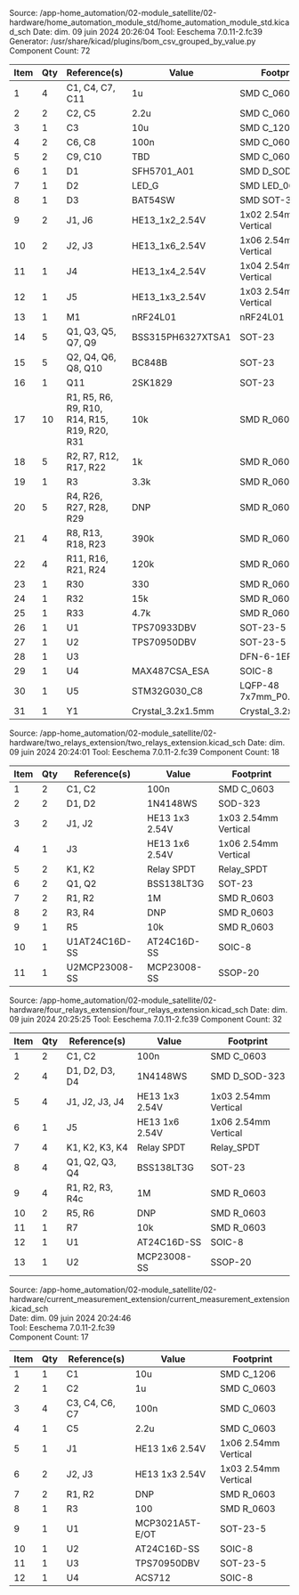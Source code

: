 
Source: /app-home_automation/02-module_satellite/02-hardware/home_automation_module_std/home_automation_module_std.kicad_sch
Date: dim. 09 juin 2024 20:26:04
Tool: Eeschema 7.0.11-2.fc39
Generator: /usr/share/kicad/plugins/bom_csv_grouped_by_value.py
Component Count: 72

| Item | Qty | Reference(s)                                 | Value             | Footprint            |
|------|-----|----------------------------------------------|-------------------|----------------------|
| 1    | 4   | C1, C4, C7, C11                              | 1u                | SMD C_0603           |
| 2    | 2   | C2, C5                                       | 2.2u              | SMD C_0603           |
| 3    | 1   | C3                                           | 10u               | SMD C_1206           |
| 4    | 2   | C6, C8                                       | 100n              | SMD C_0603           |
| 5    | 2   | C9, C10                                      | TBD               | SMD C_0603           |
| 6    | 1   | D1                                           | SFH5701_A01       | SMD D_SOD-323        |
| 7    | 1   | D2                                           | LED_G             | SMD LED_0603         |
| 8    | 1   | D3                                           | BAT54SW           | SMD SOT-323          |
| 9    | 2   | J1, J6                                       | HE13_1x2_2.54V    | 1x02 2.54mm Vertical |
| 10   | 2   | J2, J3                                       | HE13_1x6_2.54V    | 1x06 2.54mm Vertical |
| 11   | 1   | J4                                           | HE13_1x4_2.54V    | 1x04 2.54mm Vertical |
| 12   | 1   | J5                                           | HE13_1x3_2.54V    | 1x03 2.54mm Vertical |
| 13   | 1   | M1                                           | nRF24L01          | nRF24L01             |
| 14   | 5   | Q1, Q3, Q5, Q7, Q9                           | BSS315PH6327XTSA1 | SOT-23               |
| 15   | 5   | Q2, Q4, Q6, Q8, Q10                          | BC848B            | SOT-23               |
| 16   | 1   | Q11                                          | 2SK1829           | SOT-23               |
| 17   | 10  | R1, R5, R6, R9, R10, R14, R15, R19, R20, R31 | 10k               | SMD R_0603           |
| 18   | 5   | R2, R7, R12, R17, R22                        | 1k                | SMD R_0603           |
| 19   | 1   | R3                                           | 3.3k              | SMD R_0603           |
| 20   | 5   | R4, R26, R27, R28, R29                       | DNP               | SMD R_0603           |
| 21   | 4   | R8, R13, R18, R23                            | 390k              | SMD R_0603           |
| 22   | 4   | R11, R16, R21, R24                           | 120k              | SMD R_0603           |
| 23   | 1   | R30                                          | 330               | SMD R_0603           |
| 24   | 1   | R32                                          | 15k               | SMD R_0603           |
| 25   | 1   | R33                                          | 4.7k              | SMD R_0603           |
| 26   | 1   | U1                                           | TPS70933DBV       | SOT-23-5             |
| 27   | 1   | U2                                           | TPS70950DBV       | SOT-23-5             |
| 28   | 1   | U3                                           |                   | DFN-6-1EP            |
| 29   | 1   | U4                                           | MAX487CSA_ESA     | SOIC-8               |
| 30   | 1   | U5                                           | STM32G030_C8      | LQFP-48 7x7mm_P0.5mm |
| 31   | 1   | Y1                                           | Crystal_3.2x1.5mm | Crystal_3.2x1.5mm    |


Source: /app-home_automation/02-module_satellite/02-hardware/two_relays_extension/two_relays_extension.kicad_sch
Date: dim. 09 juin 2024 20:24:01
Tool: Eeschema 7.0.11-2.fc39
Component Count: 18

| Item | Qty | Reference(s)  | Value          | Footprint            |
|------|-----|---------------|----------------|----------------------|
| 1	   | 2   | C1, C2        | 100n           |	SMD C_0603           |
| 2	   | 2   | D1, D2        | 1N4148WS       |	SOD-323              |
| 3	   | 2   | J1, J2        | HE13 1x3 2.54V |	1x03 2.54mm Vertical |
| 4	   | 1   | J3            | HE13 1x6 2.54V |	1x06 2.54mm Vertical |
| 5	   | 2   | K1, K2        | Relay SPDT     |	Relay_SPDT           |
| 6	   | 2   | Q1, Q2        | BSS138LT3G     |	SOT-23               |
| 7	   | 2   | R1, R2        | 1M             |	SMD R_0603           |
| 8	   | 2   | R3, R4        | DNP            |	SMD R_0603           |
| 9	   | 1   | R5            | 10k            |	SMD R_0603           |
| 10   | 1   | U1AT24C16D-SS | AT24C16D-SS    |	SOIC-8               |
| 11   | 1   | U2MCP23008-SS | MCP23008-SS    |	SSOP-20              |


Source: /app-home_automation/02-module_satellite/02-hardware/four_relays_extension/four_relays_extension.kicad_sch
Date: dim. 09 juin 2024 20:25:25
Tool: Eeschema 7.0.11-2.fc39
Component Count: 32

| Item | Qty | Reference(s)   | Value          | Footprint            |
|------|-----|----------------|----------------|----------------------|
| 1	   | 2   | C1, C2         | 100n           | SMD C_0603           |
| 2	   | 4   | D1, D2, D3, D4 | 1N4148WS       | SMD D_SOD-323        |
| 5	   | 4   | J1, J2, J3, J4 | HE13 1x3 2.54V | 1x03 2.54mm Vertical |
| 6	   | 1   | J5             | HE13 1x6 2.54V | 1x06 2.54mm Vertical |
| 7	   | 4   | K1, K2, K3, K4 | Relay SPDT     | Relay_SPDT           |
| 8	   | 4   | Q1, Q2, Q3, Q4 | BSS138LT3G     | SOT-23               |
| 9	   | 4   | R1, R2, R3, R4c| 1M             | SMD R_0603           |
| 10   | 2   | R5, R6         | DNP            | SMD R_0603           |
| 11   | 1   | R7             | 10k            | SMD R_0603           |
| 12   | 1   | U1             | AT24C16D-SS    | SOIC-8               |
| 13   | 1   | U2             | MCP23008-SS    | SSOP-20              |


Source: /app-home_automation/02-module_satellite/02-hardware/current_measurement_extension/current_measurement_extension.kicad_sch				
Date: dim. 09 juin 2024 20:24:46				
Tool: Eeschema 7.0.11-2.fc39				
Component Count: 17				

| Item | Qty | Reference(s)   | Value           | Footprint           |
|------|-----|----------------|-----------------|---------------------|
| 1	   | 1   | C1             | 10u             |SMD C_1206           |
| 2	   | 1   | C2             | 1u              |SMD C_0603           |
| 3	   | 4   | C3, C4, C6, C7 | 100n            |SMD C_0603           |
| 4	   | 1   | C5             | 2.2u            |SMD C_0603           |
| 5	   | 1   | J1             | HE13 1x6 2.54V  |1x06 2.54mm Vertical |
| 6	   | 2   | J2, J3         | HE13 1x3 2.54V  |1x03 2.54mm Vertical |
| 7	   | 2   | R1, R2         | DNP             |SMD R_0603           |
| 8	   | 1   | R3             | 100             |SMD R_0603           |
| 9	   | 1   | U1             | MCP3021A5T-E/OT |SOT-23-5             |
| 10   | 1   | U2             | AT24C16D-SS     |SOIC-8               |
| 11   | 1   | U3             | TPS70950DBV     |SOT-23-5             |
| 12   | 1   | U4             | ACS712          |SOIC-8               |





